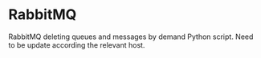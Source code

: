 # RabbitMQ
RabbitMQ deleting queues and messages by demand Python script.
Need to be update according the relevant host.
